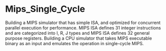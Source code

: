 # Mips_Single_Cycle

Building a MIPS simulator that has simple ISA, and optimized for concurrent parallel execution for performance. MIPS ISA defines 31 integer instructions and are categorized into I, R, J types and MIPS ISA defines 32 general purpose registers. Building a CPU simulator that takes MIPS executable binary as an input and emulates the operation in single-cycle MIPS.
